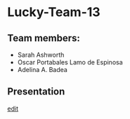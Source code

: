 # Lucky-Team-13


## Team members:
- Sarah Ashworth
- Oscar Portabales Lamo de Espinosa
- Adelina A. Badea
## Presentation
[edit](https://docs.google.com/presentation/d/1SYwgW0bT07DW1y8EGjupdq1ByLgqJQ6Zs5dkD5clcO8/edit?usp=sharing)
